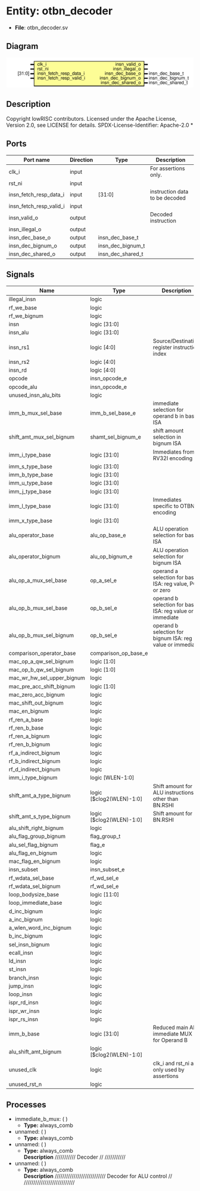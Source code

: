 # Entity: otbn_decoder

- **File**: otbn_decoder.sv
## Diagram

![Diagram](otbn_decoder.svg "Diagram")
## Description

 Copyright lowRISC contributors.
 Licensed under the Apache License, Version 2.0, see LICENSE for details.
 SPDX-License-Identifier: Apache-2.0
*

## Ports

| Port name               | Direction | Type              | Description                     |
| ----------------------- | --------- | ----------------- | ------------------------------- |
| clk_i                   | input     |                   |  For assertions only.           |
| rst_ni                  | input     |                   |                                 |
| insn_fetch_resp_data_i  | input     | [31:0]            |  instruction data to be decoded |
| insn_fetch_resp_valid_i | input     |                   |                                 |
| insn_valid_o            | output    |                   |  Decoded instruction            |
| insn_illegal_o          | output    |                   |                                 |
| insn_dec_base_o         | output    | insn_dec_base_t   |                                 |
| insn_dec_bignum_o       | output    | insn_dec_bignum_t |                                 |
| insn_dec_shared_o       | output    | insn_dec_shared_t |                                 |
## Signals

| Name                       | Type                     | Description                                                 |
| -------------------------- | ------------------------ | ----------------------------------------------------------- |
| illegal_insn               | logic                    |                                                             |
| rf_we_base                 | logic                    |                                                             |
| rf_we_bignum               | logic                    |                                                             |
| insn                       | logic [31:0]             |                                                             |
| insn_alu                   | logic [31:0]             |                                                             |
| insn_rs1                   | logic [4:0]              |  Source/Destination register instruction index              |
| insn_rs2                   | logic [4:0]              |                                                             |
| insn_rd                    | logic [4:0]              |                                                             |
| opcode                     | insn_opcode_e            |                                                             |
| opcode_alu                 | insn_opcode_e            |                                                             |
| unused_insn_alu_bits       | logic                    |                                                             |
| imm_b_mux_sel_base         | imm_b_sel_base_e         | immediate selection for operand b in base ISA               |
| shift_amt_mux_sel_bignum   | shamt_sel_bignum_e       | shift amount selection in bignum ISA                        |
| imm_i_type_base            | logic [31:0]             |  Immediates from RV32I encoding                             |
| imm_s_type_base            | logic [31:0]             |                                                             |
| imm_b_type_base            | logic [31:0]             |                                                             |
| imm_u_type_base            | logic [31:0]             |                                                             |
| imm_j_type_base            | logic [31:0]             |                                                             |
| imm_l_type_base            | logic [31:0]             |  Immediates specific to OTBN encoding                       |
| imm_x_type_base            | logic [31:0]             |                                                             |
| alu_operator_base          | alu_op_base_e            | ALU operation selection for base ISA                        |
| alu_operator_bignum        | alu_op_bignum_e          | ALU operation selection for bignum ISA                      |
| alu_op_a_mux_sel_base      | op_a_sel_e               | operand a selection for base ISA: reg value, PC or zero     |
| alu_op_b_mux_sel_base      | op_b_sel_e               | operand b selection for base ISA: reg value or immediate    |
| alu_op_b_mux_sel_bignum    | op_b_sel_e               | operand b selection for bignum ISA: reg value or immediate  |
| comparison_operator_base   | comparison_op_base_e     |                                                             |
| mac_op_a_qw_sel_bignum     | logic [1:0]              |                                                             |
| mac_op_b_qw_sel_bignum     | logic [1:0]              |                                                             |
| mac_wr_hw_sel_upper_bignum | logic                    |                                                             |
| mac_pre_acc_shift_bignum   | logic [1:0]              |                                                             |
| mac_zero_acc_bignum        | logic                    |                                                             |
| mac_shift_out_bignum       | logic                    |                                                             |
| mac_en_bignum              | logic                    |                                                             |
| rf_ren_a_base              | logic                    |                                                             |
| rf_ren_b_base              | logic                    |                                                             |
| rf_ren_a_bignum            | logic                    |                                                             |
| rf_ren_b_bignum            | logic                    |                                                             |
| rf_a_indirect_bignum       | logic                    |                                                             |
| rf_b_indirect_bignum       | logic                    |                                                             |
| rf_d_indirect_bignum       | logic                    |                                                             |
| imm_i_type_bignum          | logic [WLEN-1:0]         |                                                             |
| shift_amt_a_type_bignum    | logic [$clog2(WLEN)-1:0] |  Shift amount for ALU instructions other than BN.RSHI       |
| shift_amt_s_type_bignum    | logic [$clog2(WLEN)-1:0] |  Shift amount for BN.RSHI                                   |
| alu_shift_right_bignum     | logic                    |                                                             |
| alu_flag_group_bignum      | flag_group_t             |                                                             |
| alu_sel_flag_bignum        | flag_e                   |                                                             |
| alu_flag_en_bignum         | logic                    |                                                             |
| mac_flag_en_bignum         | logic                    |                                                             |
| insn_subset                | insn_subset_e            |                                                             |
| rf_wdata_sel_base          | rf_wd_sel_e              |                                                             |
| rf_wdata_sel_bignum        | rf_wd_sel_e              |                                                             |
| loop_bodysize_base         | logic [11:0]             |                                                             |
| loop_immediate_base        | logic                    |                                                             |
| d_inc_bignum               | logic                    |                                                             |
| a_inc_bignum               | logic                    |                                                             |
| a_wlen_word_inc_bignum     | logic                    |                                                             |
| b_inc_bignum               | logic                    |                                                             |
| sel_insn_bignum            | logic                    |                                                             |
| ecall_insn                 | logic                    |                                                             |
| ld_insn                    | logic                    |                                                             |
| st_insn                    | logic                    |                                                             |
| branch_insn                | logic                    |                                                             |
| jump_insn                  | logic                    |                                                             |
| loop_insn                  | logic                    |                                                             |
| ispr_rd_insn               | logic                    |                                                             |
| ispr_wr_insn               | logic                    |                                                             |
| ispr_rs_insn               | logic                    |                                                             |
| imm_b_base                 | logic [31:0]             |  Reduced main ALU immediate MUX for Operand B               |
| alu_shift_amt_bignum       | logic [$clog2(WLEN)-1:0] |                                                             |
| unused_clk                 | logic                    |  clk_i and rst_ni are only used by assertions               |
| unused_rst_n               | logic                    |                                                             |
## Processes
- immediate_b_mux: (  )
  - **Type:** always_comb
- unnamed: (  )
  - **Type:** always_comb
- unnamed: (  )
  - **Type:** always_comb
</br>**Description**
///////////  Decoder // /////////// 
- unnamed: (  )
  - **Type:** always_comb
</br>**Description**
///////////////////////////  Decoder for ALU control // /////////////////////////// 
